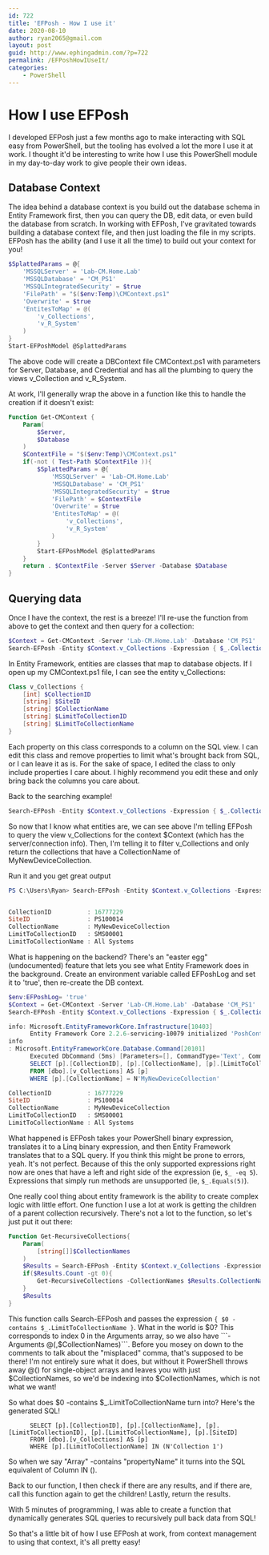 ```yaml
---
id: 722
title: 'EFPosh - How I use it'
date: 2020-08-10
author: ryan2065@gmail.com
layout: post
guid: http://www.ephingadmin.com/?p=722
permalink: /EFPoshHowIUseIt/
categories:
    - PowerShell
---
```


# How I use EFPosh

I developed EFPosh just a few months ago to make interacting with SQL easy from PowerShell, but the tooling has evolved a lot the more I use it at work. I thought it'd be interesting to write how I use this PowerShell module in my day-to-day work to give people their own ideas.

## Database Context

The idea behind a database context is you build out the database schema in Entity Framework first, then you can query the DB, edit data, or even build the database from scratch. In working with EFPosh, I've gravitated towards building a database context file, and then just loading the file in my scripts. EFPosh has the ability (and I use it all the time) to build out your context for you!

``` PowerShell
$SplattedParams = @{
    'MSSQLServer' = 'Lab-CM.Home.Lab'
    'MSSQLDatabase' = 'CM_PS1'
    'MSSQLIntegratedSecurity' = $true
    'FilePath' = "$($env:Temp)\CMContext.ps1"
    'Overwrite' = $true
    'EntitesToMap' = @(
        'v_Collections',
        'v_R_System'
    )
}
Start-EFPoshModel @SplattedParams

```

The above code will create a DBContext file CMContext.ps1 with parameters for Server, Database, and Credential and has all the plumbing to query the views v_Collection and v_R_System. 

At work, I'll generally wrap the above in a function like this to handle the creation if it doesn't exist:

``` PowerShell
Function Get-CMContext {
    Param(
        $Server,
        $Database
    )
    $ContextFile = "$($env:Temp)\CMContext.ps1"
    if(-not ( Test-Path $ContextFile )){
        $SplattedParams = @{
            'MSSQLServer' = 'Lab-CM.Home.Lab'
            'MSSQLDatabase' = 'CM_PS1'
            'MSSQLIntegratedSecurity' = $true
            'FilePath' = $ContextFile
            'Overwrite' = $true
            'EntitesToMap' = @(
                'v_Collections',
                'v_R_System'
            )
        }
        Start-EFPoshModel @SplattedParams
    }
    return . $ContextFile -Server $Server -Database $Database
}
```

## Querying data

Once I have the context, the rest is a breeze! I'll re-use the function from above to get the context and then query for a collection:

``` PowerShell
$Context = Get-CMContext -Server 'Lab-CM.Home.Lab' -Database 'CM_PS1'
Search-EFPosh -Entity $Context.v_Collections -Expression { $_.CollectionName -eq 'MyNewDeviceCollection' }
```

In Entity Framework, entities are classes that map to database objects. If I open up my CMContext.ps1 file, I can see the entity v_Collections:

``` PowerShell
Class v_Collections {
    [int] $CollectionID
    [string] $SiteID
    [string] $CollectionName
    [string] $LimitToCollectionID
    [string] $LimitToCollectionName
}
```

Each property on this class corresponds to a column on the SQL view. I can edit this class and remove properties to limit what's brought back from SQL, or I can leave it as is. For the sake of space, I edited the class to only include properties I care about. I highly recommend you edit these and only bring back the columns you care about.

Back to the searching example!

``` PowerShell
Search-EFPosh -Entity $Context.v_Collections -Expression { $_.CollectionName -eq 'MyNewDeviceCollection' }
```

So now that I know what entities are, we can see above I'm telling EFPosh to query the view v_Collections for the context $Context (which has the server/connection info). Then, I'm telling it to filter v_Collections and only return the collections that have a CollectionName of MyNewDeviceCollection.

Run it and you get great output

``` PowerShell
PS C:\Users\Ryan> Search-EFPosh -Entity $Context.v_Collections -Expression { $_.CollectionName -eq 'MyNewDeviceCollection' }


CollectionID          : 16777229
SiteID                : PS100014
CollectionName        : MyNewDeviceCollection
LimitToCollectionID   : SMS00001
LimitToCollectionName : All Systems
```

What is happening on the backend? There's an "easter egg" (undocumented) feature that lets you see what Entity Framework does in the background. Create an environment variable called EFPoshLog and set it to 'true', then re-create the DB context. 

``` PowerShell
$env:EFPoshLog= 'true'
$Context = Get-CMContext -Server 'Lab-CM.Home.Lab' -Database 'CM_PS1'
Search-EFPosh -Entity $Context.v_Collections -Expression { $_.CollectionName -eq 'MyNewDeviceCollection' }

info: Microsoft.EntityFrameworkCore.Infrastructure[10403]
      Entity Framework Core 2.2.6-servicing-10079 initialized 'PoshContext' using provider 'Microsoft.EntityFrameworkCore.SqlServer' with options: None
info
: Microsoft.EntityFrameworkCore.Database.Command[20101]
      Executed DbCommand (5ms) [Parameters=[], CommandType='Text', CommandTimeout='30']
      SELECT [p].[CollectionID], [p].[CollectionName], [p].[LimitToCollectionID], [p].[LimitToCollectionName], [p].[SiteID]
      FROM [dbo].[v_Collections] AS [p]
      WHERE [p].[CollectionName] = N'MyNewDeviceCollection'

CollectionID          : 16777229
SiteID                : PS100014
CollectionName        : MyNewDeviceCollection
LimitToCollectionID   : SMS00001
LimitToCollectionName : All Systems
```

What happened is EFPosh takes your PowerShell binary expression, translates it to a Linq binary expression, and then Entity Framework translates that to a SQL query. If you think this might be prone to errors, yeah. It's not perfect. Because of this the only supported expressions right now are ones that have a left and right side of the expression (ie, ```$_ -eq 5```). Expressions that simply run methods are unsupported (ie, ```$_.Equals(5)```).

One really cool thing about entity framework is the ability to create complex logic with little effort. One function I use a lot at work is getting the children of a parent collection recursively. There's not a lot to the function, so let's just put it out there:

``` PowerShell
Function Get-RecursiveCollections{
    Param(
        [string[]]$CollectionNames
    )
    $Results = Search-EFPosh -Entity $Context.v_Collections -Expression { $0 -contains $_.LimitToCollectionName } -Arguments @(,$CollectionNames)
    if($Results.Count -gt 0){
        Get-RecursiveCollections -CollectionNames $Results.CollectionName
    }
    $Results
}
```

This function calls Search-EFPosh and passes the expression ```{ $0 -contains $_.LimitToCollectionName }```. What in the world is $0? This corresponds to index 0 in the Arguments array, so we also have ```-Arguments @(,$CollectionNames)```. Before you mosey on down to the comments to talk about the "misplaced" comma, that's supposed to be there! I'm not entirely sure what it does, but without it PowerShell throws away @() for single-object arrays and leaves you with just $CollectionNames, so we'd be indexing into $CollectionNames, which is not what we want!

So what does $0 -contains $_.LimitToCollectionName turn into? Here's the generated SQL!

```
      SELECT [p].[CollectionID], [p].[CollectionName], [p].[LimitToCollectionID], [p].[LimitToCollectionName], [p].[SiteID]
      FROM [dbo].[v_Collections] AS [p]
      WHERE [p].[LimitToCollectionName] IN (N'Collection 1')
```

So when we say "Array" -contains "propertyName" it turns into the SQL equivalent of Column IN ().

Back to our function, I then check if there are any results, and if there are, call this function again to get the children! Lastly, return the results.

With 5 minutes of programming, I was able to create a function that dynamically generates SQL queries to recursively pull back data from SQL!

So that's a little bit of how I use EFPosh at work, from context management to using that context, it's all pretty easy!

